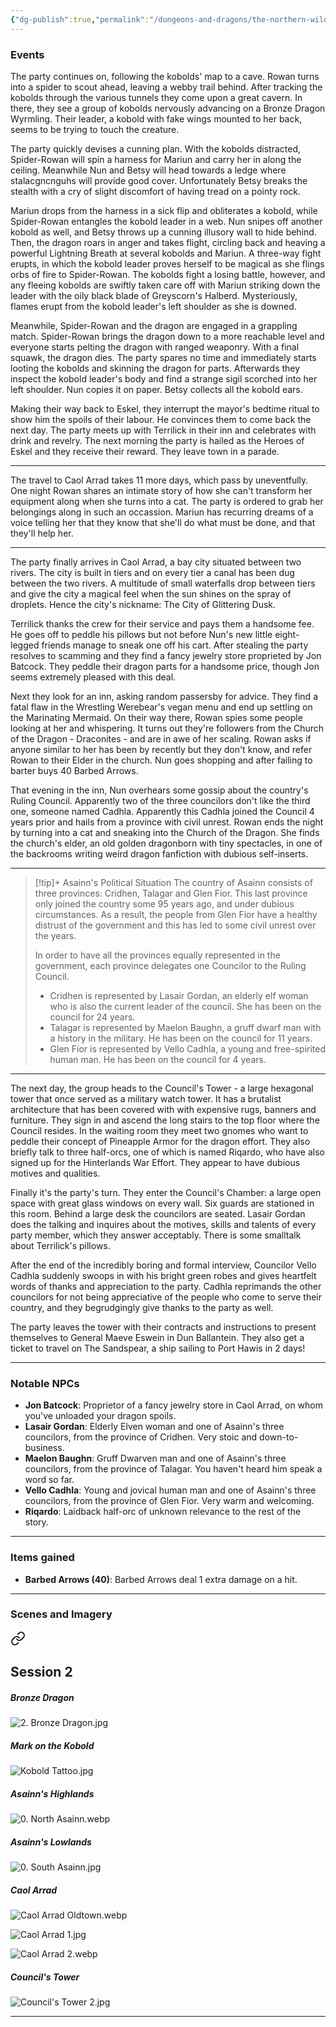 ```yaml
---
{"dg-publish":true,"permalink":"/dungeons-and-dragons/the-northern-wilds/players/journal/session-2/","tags":["TTRPG/Campaigns/Northern-Wilds","Journal"]}
---
```


### Events
The party continues on, following the kobolds' map to a cave. Rowan turns into a spider to scout ahead, leaving a webby trail behind. After tracking the kobolds through the various tunnels they come upon a great cavern. In there, they see a group of kobolds nervously advancing on a Bronze Dragon Wyrmling. Their leader, a kobold with fake wings mounted to her back, seems to be trying to touch the creature.

The party quickly devises a cunning plan. With the kobolds distracted, Spider-Rowan will spin a harness for Mariun and carry her in along the ceiling. Meanwhile Nun and Betsy will head towards a ledge where stalacgncnguhs will provide good cover. Unfortunately Betsy breaks the stealth with a cry of slight discomfort of having tread on a pointy rock. 

Mariun drops from the harness in a sick flip and obliterates a kobold, while Spider-Rowan entangles the kobold leader in a web. Nun snipes off another kobold as well, and Betsy throws up a cunning illusory wall to hide behind. Then, the dragon roars in anger and takes flight, circling back and heaving a powerful Lightning Breath at several kobolds and Mariun. A three-way fight erupts, in which the kobold leader proves herself to be magical as she flings orbs of fire to Spider-Rowan. The kobolds fight a losing battle, however, and any fleeing kobolds are swiftly taken care off with Mariun striking down the leader with the oily black blade of Greyscorn's Halberd. Mysteriously, flames erupt from the kobold leader's left shoulder as she is downed.

Meanwhile, Spider-Rowan and the dragon are engaged in a grappling match. Spider-Rowan brings the dragon down to a more reachable level and everyone starts pelting the dragon with ranged weaponry. With a final squawk, the dragon dies. The party spares no time and immediately starts looting the kobolds and skinning the dragon for parts. Afterwards they inspect the kobold leader's body and find a strange sigil scorched into her left shoulder. Nun copies it on paper. Betsy collects all the kobold ears.

Making their way back to Eskel, they interrupt the mayor's bedtime ritual to show him the spoils of their labour. He convinces them to come back the next day. The party meets up with Terrilick in their inn and celebrates with drink and revelry. The next morning the party is hailed as the Heroes of Eskel and they receive their reward. They leave town in a parade.

---
The travel to Caol Arrad takes 11 more days, which pass by uneventfully. One night Rowan shares an intimate story of how she can't transform her equipment along when she turns into a cat. The party is ordered to grab her belongings along in such an occassion. Mariun has recurring dreams of a voice telling her that they know that she'll do what must be done, and that they'll help her.

---
The party finally arrives in Caol Arrad, a bay city situated between two rivers. The city is built in tiers and on every tier a canal has been dug between the two rivers. A multitude of small waterfalls drop between tiers and give the city a magical feel when the sun shines on the spray of droplets. Hence the city's nickname: The City of Glittering Dusk.

Terrilick thanks the crew for their service and pays them a handsome fee. He goes off to peddle his pillows but not before Nun's new little eight-legged friends manage to sneak one off his cart. After stealing the party resolves to scamming and they find a fancy jewelry store proprieted by Jon Batcock. They peddle their dragon parts for a handsome price, though Jon seems extremely pleased with this deal.

Next they look for an inn, asking random passersby for advice. They find a fatal flaw in the Wrestling Werebear's vegan menu and end up settling on the Marinating Mermaid. On their way there, Rowan spies some people looking at her and whispering. It turns out they're followers from the Church of the Dragon - Draconites - and are in awe of her scaling. Rowan asks if anyone similar to her has been by recently but they don't know, and refer Rowan to their Elder in the church. Nun goes shopping and after failing to barter buys 40 Barbed Arrows.

That evening in the inn, Nun overhears some gossip about the country's Ruling Council. Apparently two of the three councilors don't like the third one, someone named Cadhla. Apparently this Cadhla joined the Council 4 years prior and hails from a province with civil unrest. Rowan ends the night by turning into a cat and sneaking into the Church of the Dragon. She finds the church's elder, an old golden dragonborn with tiny spectacles, in one of the backrooms writing weird dragon fanfiction with dubious self-inserts.

---
>[!tip]+ Asainn's Political Situation
>The country of Asainn consists of three provinces: Cridhen, Talagar and Glen Fior. This last province only joined the country some 95 years ago, and under dubious circumstances. As a result, the people from Glen Fior have a healthy distrust of the government and this has led to some civil unrest over the years.
>
>In order to have all the provinces equally represented in the government, each province delegates one Councilor to the Ruling Council.
>- Cridhen is represented by Lasair Gordan, an elderly elf woman who is also the current leader of the council. She has been on the council for 24 years.
>- Talagar is represented by Maelon Baughn, a gruff dwarf man with a history in the military. He has been on the council for 11 years.
>- Glen Fior is represented by Vello Cadhla, a young and free-spirited human man. He has been on the council for 4 years.

---
The next day, the group heads to the Council's Tower - a large hexagonal tower that once served as a military watch tower. It has a brutalist architecture that has been covered with with expensive rugs, banners and furniture. They sign in and ascend the long stairs to the top floor where the Council resides. In the waiting room they meet two gnomes who want to peddle their concept of Pineapple Armor for the dragon effort. They also briefly talk to three half-orcs, one of which is named Riqardo, who have also signed up for the Hinterlands War Effort. They appear to have dubious motives and qualities.

Finally it's the party's turn. They enter the Council's Chamber: a large open space with great glass windows on every wall. Six guards are stationed in this room. Behind a large desk the councilors are seated. Lasair Gordan does the talking and inquires about the motives, skills and talents of every party member, which they answer acceptably. There is some smalltalk about Terrilick's pillows.

After the end of the incredibly boring and formal interview, Councilor Vello Cadhla suddenly swoops in with his bright green robes and gives heartfelt words of thanks and appreciation to the party. Cadhla reprimands the other councilors for not being appreciative of the people who come to serve their country, and they begrudgingly give thanks to the party as well.

The party leaves the tower with their contracts and instructions to present themselves to General Maeve Eswein in Dun Ballantein. They also get a ticket to travel on The Sandspear, a ship sailing to Port Hawis in 2 days!

---

### Notable NPCs
- **Jon Batcock**: Proprietor of a fancy jewelry store in Caol Arrad, on whom you've unloaded your dragon spoils.
- **Lasair Gordan**: Elderly Elven woman and one of Asainn's three councilors, from the province of Cridhen. Very stoic and down-to-business.
- **Maelon Baughn**: Gruff Dwarven man and one of Asainn's three councilors, from the province of Talagar. You haven't heard him speak a word so far.
- **Vello Cadhla**: Young and jovical human man and one of Asainn's three councilors, from the province of Glen Fior. Very warm and welcoming.
- **Riqardo**: Laidback half-orc of unknown relevance to the rest of the story.

---

### Items gained
- **Barbed Arrows (40)**: Barbed Arrows deal 1 extra damage on a hit.

---

### Scenes and Imagery

<div class="transclusion internal-embed is-loaded"><a class="markdown-embed-link" href="/dungeons-and-dragons/the-northern-wilds/players/reference-material/scenes-and-imagery/#session-2" aria-label="Open link"><svg xmlns="http://www.w3.org/2000/svg" width="24" height="24" viewBox="0 0 24 24" fill="none" stroke="currentColor" stroke-width="2" stroke-linecap="round" stroke-linejoin="round" class="svg-icon lucide-link"><path d="M10 13a5 5 0 0 0 7.54.54l3-3a5 5 0 0 0-7.07-7.07l-1.72 1.71"></path><path d="M14 11a5 5 0 0 0-7.54-.54l-3 3a5 5 0 0 0 7.07 7.07l1.71-1.71"></path></svg></a><div class="markdown-embed">



## Session 2
##### Bronze Dragon
![2. Bronze Dragon.jpg](/img/user/z_attachments/The%20Northern%20Wilds/Scenes/2.%20Bronze%20Dragon.jpg)

##### Mark on the Kobold
![Kobold Tattoo.jpg](/img/user/z_attachments/The%20Northern%20Wilds/Handouts/Kobold%20Tattoo.jpg)

##### Asainn's Highlands
![0. North Asainn.webp](/img/user/z_attachments/The%20Northern%20Wilds/Scenes/Environment/0.%20North%20Asainn.webp)

##### Asainn's Lowlands
![0. South Asainn.jpg](/img/user/z_attachments/The%20Northern%20Wilds/Scenes/Environment/0.%20South%20Asainn.jpg)

##### Caol Arrad
![Caol Arrad Oldtown.webp](/img/user/z_attachments/The%20Northern%20Wilds/Scenes/Caol%20Arrad/Caol%20Arrad%20Oldtown.webp)

![Caol Arrad 1.jpg](/img/user/z_attachments/The%20Northern%20Wilds/Scenes/Caol%20Arrad/Caol%20Arrad%201.jpg)

![Caol Arrad 2.webp](/img/user/z_attachments/The%20Northern%20Wilds/Scenes/Caol%20Arrad/Caol%20Arrad%202.webp)

##### Council's Tower
![Council's Tower 2.jpg](/img/user/z_attachments/The%20Northern%20Wilds/Scenes/Caol%20Arrad/Council's%20Tower%202.jpg)

---


</div></div>
